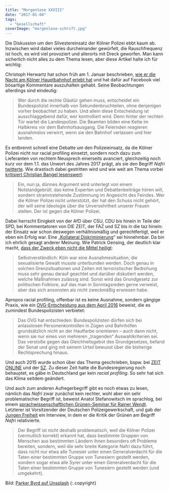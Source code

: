 ```yaml
---
title: "Morgenlese XXVIII"
date: "2017-01-04"
tags:
  - "Gesellschaft"
coverImage: "morgenlese-schrift.jpg"
---
```


Die Diskussion um den Silvestereinsatz der Kölner Polizei ebbt kaum ab. Inzwischen wird dabei vieles durcheinander gewürfelt, die Rauschfrequenz ist hoch, es wird viel provoziert und allerorts mit Dreck geworfen. Man kann sicherlich nicht alles zu dem Thema lesen, aber diese Artikel halte ich für wichtig:

Christoph Herwartz hat schon früh am 1. Januar beschrieben, [wie er die Nacht am Kölner Hauptbahnhof erlebt hat](http://www.n-tv.de/politik/Wer-feiern-darf-und-wer-nicht-article19445146.html) und hat dafür auf Facebook viel bösartige Kommentare auszuhalten gehabt. Seine Beobachtungen allerdings sind eindeutig:

> Wer durch die rechte Glastür gehen muss, entscheidet ein Bundespolizist innerhalb von Sekundenbruchteilen, ohne denjenigen vorher beobachtet zu haben. Und allein diese Entscheidung ist ausschlaggebend dafür, wer kontrolliert wird. Denn hinter der rechten Tür wartet die Landespolizei. Die Beamten bilden eine Kette im Halbkreis vor dem Bahnhofsausgang. Die Feiernden reagieren ausnahmslos verwirrt, wenn sie den Bahnhof verlassen und hier landen.

Es entbrennt schnell eine Debatte um den Polizeieinsatz, da die Kölner Polizei nicht nur racial profiling einsetzt, sondern noch dazu zum Lieferanten von rechtem Neusprech einerseits avanciert, gleichzeitig noch kurz vor dem 1.1. das Unwort des Jahres 2017 prägt, als sie den Begriff _Nafri_ [twitterte](https://twitter.com/polizei_nrw_k/status/815318640094572548). Wie drastisch dabei gestritten wird und wie weit am Thema vorbei [kritisiert Christian Bangel lesenswert](http://www.zeit.de/gesellschaft/zeitgeschehen/2017-01/polizeieinsatz-koeln-silvester-racial-profiling/komplettansicht):

> Ein, nun ja, dünnes Argument wird unterlegt von einem Notstandgebrüll, das keine Experten und Debattenbeiträge hören will, sondern strammstehende Zustimmung im Angesicht des Feindes. Wer die Kölner Polizei nicht unterstützt, der hat den Schuss nicht gehört, der will seine Ideologie über die Unversehrtheit unserer Frauen stellen. Der ist gegen die Kölner Polizei.

Dabei herrscht Einigkeit von der AfD über CSU, CDU bis hinein in Teile der SPD, bei Kommentatoren von DIE ZEIT, der FAZ und SZ bis in die taz hinein: der Einsatz war schon deswegen verhältnismäßig und gerechtfertigt, weil er eben ein Erfolg war. Eine „[Kollateral Diskriminierung](https://twitter.com/berndulrich/status/815961931160965120)“ sei hinnehmbar. Da bin ich ehrlich gesagt anderer Meinung. Wie Patrick Gensing, der deutlich klar macht, [dass der Zweck eben nicht die Mittel heiligt](https://patrick-gensing.info/2017/01/03/wenn-der-zweck-die-mittel-heiligt/):

> Selbstverständlich: Köln war eine Ausnahmesituation, die sexualisierte Gewalt musste unterbunden werden. Doch genau in solchen Grenzsituationen und Zeiten mit terroristischer Bedrohung muss sehr genau darauf geachtet und darüber diskutiert werden, welche Maßnahmen zulässig sind. Sonst wird das Grundgesetz zur politischen Folklore, auf das man in Sonntagsreden gerne verweist, aber das sich ansonsten als nicht zweckmäßig erwiesen habe.

Apropos racial profiling, offenbar ist es keine Ausnahme, sondern gängige Praxis, wie ein [OVG-Entscheidung aus dem April 2016](http://www.fr-online.de/politik/racial-profiling-kontrolle-wegen-hautfarbe-war-rechtswidrig,1472596,34138118.html) beweist, die es zumindest Bundespolizisten verbietet:

> Das OVG hat entschieden: Bundespolizisten dürfen sich bei anlasslosen Personenkontrollen in Zügen und Bahnhöfen grundsätzlich nicht an der Hautfarbe orientieren – auch dann nicht, wenn sie nur eines von mehreren „tragenden“ Auswahlkriterien sei. Das verstoße gegen das Gleichheitsgebot des Grundgesetzes, befand der Senat und ging mit seinem Urteil bewusst über die bisherige Rechtsprechung hinaus.

Und auch 2015 wurde schon über das Thema geschrieben, bspw. bei [ZEIT ONLINE](http://www.zeit.de/politik/deutschland/2015-04/racial-profiling-polizei-prozess) und der [SZ](http://www.sueddeutsche.de/politik/racial-profiling-wie-ein-schwarzer-deutscher-gegen-polizeikontrollen-kaempft-1.2453876). Zu dieser Zeit hatte die Bundesregierung noch behauptet, es gäbe in Deutschland gar kein _racial profiling_. So sehr hat sich das Klima seitdem geändert.

Und auch zum anderen Aufregerbegriff gibt es noch etwas zu lesen, nämlich das _Nafri_ zwar zunächst kein rechter, wohl aber ein sehr problematischer Begriff ist, beweist Anatol Stefanowitsch im sprachlog, bei einem [sprachwissenschaftlichen Grünen-Seminar für Rainer Wendt](http://www.sprachlog.de/2017/01/03/nafris-ein-sprachwissenschaftliches-gruenen-seminar/). Letzterer ist Vorsitzender der Deutschen Polizeigewerkschaft, und gab der [Jungen Freiheit](https://de.m.wikipedia.org/wiki/Junge_Freiheit) ein Interview, in dem er die Kritik der Grünen am Begriff _Nafri_ relativierte.

> Der Begriff ist nicht deshalb problematisch, weil die Kölner Polizei (vermutlich korrekt) erkannt hat, dass bestimmte Gruppen von Menschen aus bestimmten Ländern ihnen besonders oft Probleme bereiten, sondern, weil die sehr breite Kategorie Nafri dazu führt, dass nicht nur etwa alle Tunesier unter einen Generalverdacht für die Taten einer bestimmten Gruppe von Tunesiern gestellt werden, sondern sogar etwa alle Syrer unter einen Generalverdacht für die Taten einer bestimmten Gruppe von Tunesiern gestellt werden (und umgekehrt).

Bild:  [Parker Byrd auf Unsplash](https://unsplash.com/@parkerabyrd) {:.copyright}
